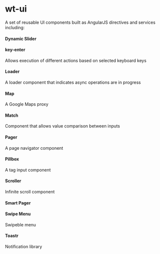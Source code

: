 wt-ui
=====

A set of reusable UI components built as AngularJS directives and services including:

#### Dynamic Slider ####

#### key-enter ####
Allows execution of different actions based on selected keyboard keys

#### Loader ####
A loader component that indicates async operations are in progress

#### Map ####
A Google Maps proxy

#### Match ####
Component that allows value comparison between inputs

#### Pager ####
A page navigator component

#### Pillbox ####
A tag input component

#### Scroller ####
Infinite scroll component

#### Smart Pager ####

#### Swipe Menu ####
Swipeble menu

#### Toastr  ####
Notification library

